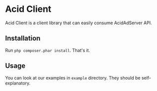 # Acid Client

Acid Client is a client library that can easily consume AcidAdServer
API. 

## Installation

Run `php composer.phar install`. That's it.

## Usage

You can look at our examples in `example` directory. They should be self-explanatory.
